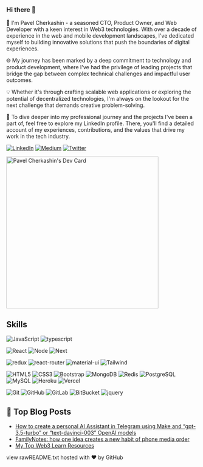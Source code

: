 ### Hi there 👋

<!--
**pcherkashin/pcherkashin** is a ✨ _special_ ✨ repository because its `README.md` (this file) appears on your GitHub profile.

Here are some ideas to get you started:

- 🔭 I’m currently working on ...
- 🌱 I’m currently learning ...
- 👯 I’m looking to collaborate on ...
- 🤔 I’m looking for help with ...
- 💬 Ask me about ...
- 📫 How to reach me: ...
- 😄 Pronouns: ...
- ⚡ Fun fact: ...
-->

👋 I'm Pavel Cherkashin - a seasoned CTO, Product Owner, and Web Developer with a keen interest in Web3 technologies. With over a decade of experience in the web and mobile development landscapes, I've dedicated myself to building innovative solutions that push the boundaries of digital experiences.

🌐 My journey has been marked by a deep commitment to technology and product development, where I've had the privilege of leading projects that bridge the gap between complex technical challenges and impactful user outcomes.

💡 Whether it's through crafting scalable web applications or exploring the potential of decentralized technologies, I'm always on the lookout for the next challenge that demands creative problem-solving.

🔗 To dive deeper into my professional journey and the projects I've been a part of, feel free to explore my LinkedIn profile. There, you'll find a detailed account of my experiences, contributions, and the values that drive my work in the tech industry.

[![LinkedIn](https://img.shields.io/badge/linkedin-%230077B5.svg?style=for-the-badge&logo=linkedin&logoColor=white)](https://www.linkedin.com/in/pcherkashin/)
[![Medium](https://img.shields.io/badge/Medium-12100E?style=for-the-badge&logo=medium&logoColor=white)](https://medium.com/@pcherkashin)
[![Twitter](https://img.shields.io/badge/twitter-%230077B5.svg?style=for-the-badge&logo=twitter&logoColor=white)](https://www.twitter.com/pcherkashinx/)
<!--
[![Stack Overflow](https://img.shields.io/badge/-Stackoverflow-FE7A16?style=for-the-badge&logo=stack-overflow&logoColor=white)](https://stackoverflow.com/users/19569693/pavel-cherkashin)
-->
<a href="https://app.daily.dev/pcherkashin"><img src="https://api.daily.dev/devcards/617f2011e1c1499fae6474c1fe86e26a.png?r=g1k" width="400" alt="Pavel Cherkashin's Dev Card"/></a>

## Skills

![JavaScript](https://img.shields.io/badge/-JavaScript-black?style=flat-square&logo=javascript)
![typescript](https://img.shields.io/badge/TypeScript-3178C6?style=flat-square&logo=typescript&logoColor=white)
<!-- ![Rust](https://img.shields.io/badge/-Rust-black?style=flat-square&logo=Rust) -->
![React](https://img.shields.io/badge/-React-black?style=flat-square&logo=react)
![Node](https://img.shields.io/badge/-Nodejs-black?style=flat-square&logo=Node.js)
![Next](https://img.shields.io/badge/Next-000000?style=flat-square&logo=nextdotjs&logoColor=FFFFFF)
<!-- ![Vue](https://img.shields.io/badge/-Vuejs-black?style=flat-square&logo=Vue.js) -->
<!-- ![Python](https://img.shields.io/badge/-Python-black?style=flat-square&logo=Python) -->
<!-- ![PHP](https://img.shields.io/badge/-Php-black?style=flat-square&logo=Php) -->
<!-- ![react](https://img.shields.io/badge/React-20232A?style=flat-square&logo=react&logoColor=61DAFB) -->
![redux](https://img.shields.io/badge/Redux-593D88?style=flat-square&logo=redux&logoColor=white)
![react-router](https://img.shields.io/badge/React_Router-CA4245?style=flat-square&logo=react-router&logoColor=white)
![material-ui](https://img.shields.io/badge/Material_UI-0081CB?style=flat-square&logo=mui&logoColor=white)
![Tailwind](https://img.shields.io/badge/Tailwind-4285F4?style=flat-square&logo=tailwind&logoColor=white)
<!-- ![storybook](https://img.shields.io/badge/storybook-FF4785?style=flat-square&logo=storybook&logoColor=white) -->
<!-- ![C++](https://img.shields.io/badge/-C++-00599C?style=flat-square&logo=c) -->
![HTML5](https://img.shields.io/badge/-HTML5-E34F26?style=flat-square&logo=html5&logoColor=white)
![CSS3](https://img.shields.io/badge/-CSS3-1572B6?style=flat-square&logo=css3)
![Bootstrap](https://img.shields.io/badge/-Bootstrap-563D7C?style=flat-square&logo=bootstrap)
![MongoDB](https://img.shields.io/badge/-MongoDB-black?style=flat-square&logo=mongodb)
![Redis](https://img.shields.io/badge/-Redis-black?style=flat-square&logo=Redis)
![PostgreSQL](https://img.shields.io/badge/-PostgreSQL-336791?style=flat-square&logo=postgresql)
![MySQL](https://img.shields.io/badge/-MySQL-black?style=flat-square&logo=mysql)
![Heroku](https://img.shields.io/badge/-Heroku-430098?style=flat-square&logo=heroku)
![Vercel](https://img.shields.io/badge/-Vercel-430098?style=flat-square&logo=vercel)
<!-- ![Amazon AWS](https://img.shields.io/badge/Amazon%20AWS-232F3E?style=flat-square&logo=amazon-aws) -->
![Git](https://img.shields.io/badge/-Git-black?style=flat-square&logo=git)
![GitHub](https://img.shields.io/badge/-GitHub-181717?style=flat-square&logo=github)
![GitLab](https://img.shields.io/badge/-GitLab-FCA121?style=flat-square&logo=gitlab)
![BitBucket](https://img.shields.io/badge/-BitBucket-darkblue?style=flat-square&logo=bitbucket)
![jquery](https://img.shields.io/badge/jQuery-0769AD?style=flat-square&logo=jquery&logoColor=white)

## 📝 Top Blog Posts

-   [How to create a personal AI Assistant in Telegram using Make and “gpt-3.5-turbo” or “text-davinci-003” OpenAI models](https://medium.com/@pcherkashin/how-to-create-a-personal-ai-assistant-in-telegram-using-make-and-gpt-3-5-turbo-da9bb9d85a92)
-   [FamilyNotes: how one idea creates a new habit of phone media order](https://pcherkashin.medium.com/familynotes-how-one-idea-creates-a-new-habit-of-phone-media-order-5108cb302f28)
-   [My Top Web3 Learn Resources](https://pcherkashin.medium.com/my-top-web3-learn-resources-1e444d8da13d)



view rawREADME.txt hosted with ❤ by GitHub
